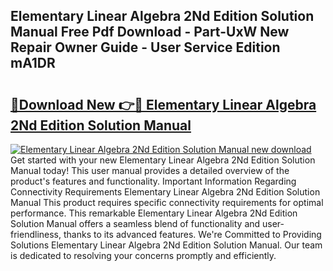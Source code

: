 ## Elementary Linear Algebra 2Nd Edition Solution Manual Free Pdf Download - Part-UxW New Repair Owner Guide - User Service Edition mA1DR

# <h2><a href="http://bc80312.oget.top/?id=Elementary+Linear+Algebra+2Nd+Edition+Solution+Manual">🔗Download New 👉🔴 Elementary Linear Algebra 2Nd Edition Solution Manual</a></h2>

[![Elementary Linear Algebra 2Nd Edition Solution Manual new download](https://i.imgur.com/5g1atiW.png)](http://bc80312.oget.top/?id=Elementary+Linear+Algebra+2Nd+Edition+Solution+Manual)
Get started with your new Elementary Linear Algebra 2Nd Edition Solution Manual today! This user manual provides a detailed overview of the product's features and functionality. Important Information Regarding Connectivity Requirements Elementary Linear Algebra 2Nd Edition Solution Manual This product requires specific connectivity requirements for optimal performance. This remarkable Elementary Linear Algebra 2Nd Edition Solution Manual offers a seamless blend of functionality and user-friendliness, thanks to its advanced features. We're Committed to Providing Solutions Elementary Linear Algebra 2Nd Edition Solution Manual. Our team is dedicated to resolving your concerns promptly and efficiently.
